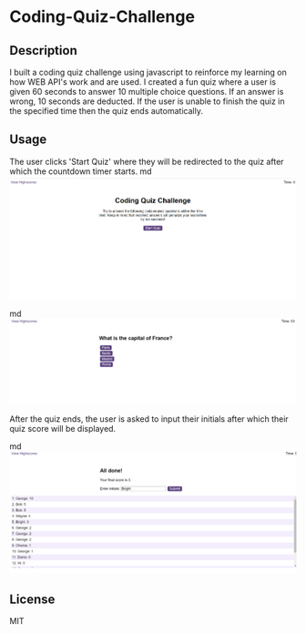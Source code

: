 # Coding-Quiz-Challenge

## Description

I built a coding quiz challenge using javascript to reinforce my learning on how WEB API's work and are used. I created a fun quiz where a user is given 60 seconds to answer 10 multiple choice questions. If an answer is wrong, 10 seconds are deducted. If the user is unable to finish the quiz in the specified time then the quiz ends automatically.

## Usage

The user clicks 'Start Quiz' where they will be redirected to the quiz after which the countdown timer starts.
 md
    ![alt text](/starter/assets/images/Quiz%20homepage.png)
    

 md
    ![alt text](/starter/assets/images/Quiz%20questions.png)
    

After the quiz ends, the user is asked to input their initials after which their quiz score will be displayed.

 md
    ![alt text](/starter/assets/images/Quiz_result.png)
    
## License

MIT
